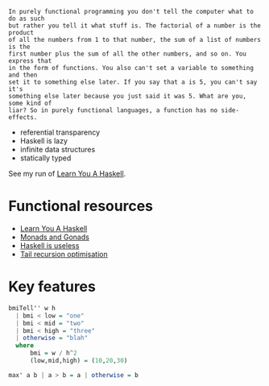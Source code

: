 ```
In purely functional programming you don't tell the computer what to do as such
but rather you tell it what stuff is. The factorial of a number is the product
of all the numbers from 1 to that number, the sum of a list of numbers is the
first number plus the sum of all the other numbers, and so on. You express that
in the form of functions. You also can't set a variable to something and then
set it to something else later. If you say that a is 5, you can't say it's
something else later because you just said it was 5. What are you, some kind of
liar? So in purely functional languages, a function has no side-effects. 
```

- referential transparency
- Haskell is lazy
- infinite data structures
- statically typed

See my run of [Learn You A Haskell](learn-you-a-haskell).

# Functional resources
- [Learn You A Haskell](http://learnyouahaskell.com/chapters)
- [Monads and Gonads](https://www.youtube.com/watch?v=b0EF0VTs9Dc)
- [Haskell is useless](https://www.youtube.com/watch?v=iSmkqocn0oQ)
- [Tail recursion optimisation](https://www.quora.com/What-is-tail-recursion-Why-is-it-so-bad)

# Key features
```haskell
bmiTell'' w h
  | bmi < low = "one"
  | bmi < mid = "two"
  | bmi < high = "three"
  | otherwise = "blah"
  where
      bmi = w / h^2
      (low,mid,high) = (10,20,30)

max' a b | a > b = a | otherwise = b
```
